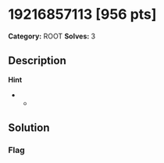 # 19216857113 [956 pts]

**Category:** ROOT
**Solves:** 3

## Description
>

**Hint**
* -

## Solution

### Flag

